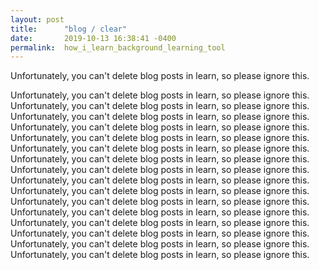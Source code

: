 ```yaml
---
layout: post
title:      "blog / clear"
date:       2019-10-13 16:38:41 -0400
permalink:  how_i_learn_background_learning_tool
---
```


Unfortunately, you can't delete blog posts in learn, so please ignore this. 


Unfortunately, you can't delete blog posts in learn, so please ignore this. Unfortunately, you can't delete blog posts in learn, so please ignore this. Unfortunately, you can't delete blog posts in learn, so please ignore this. Unfortunately, you can't delete blog posts in learn, so please ignore this. Unfortunately, you can't delete blog posts in learn, so please ignore this. Unfortunately, you can't delete blog posts in learn, so please ignore this. Unfortunately, you can't delete blog posts in learn, so please ignore this. Unfortunately, you can't delete blog posts in learn, so please ignore this. Unfortunately, you can't delete blog posts in learn, so please ignore this. Unfortunately, you can't delete blog posts in learn, so please ignore this. Unfortunately, you can't delete blog posts in learn, so please ignore this. Unfortunately, you can't delete blog posts in learn, so please ignore this. Unfortunately, you can't delete blog posts in learn, so please ignore this. Unfortunately, you can't delete blog posts in learn, so please ignore this. Unfortunately, you can't delete blog posts in learn, so please ignore this. Unfortunately, you can't delete blog posts in learn, so please ignore this. 
